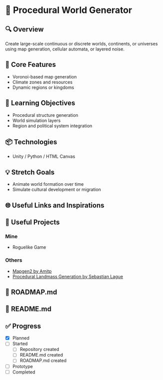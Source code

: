 # 🧪 Procedural World Generator

## 🔍 Overview
Create large-scale continuous or discrete worlds, continents, or universes using map generation, cellular automata, or layered noise.

## 🔧 Core Features
- Voronoi-based map generation
- Climate zones and resources
- Dynamic regions or kingdoms

## 🧠 Learning Objectives
- Procedural structure generation
- World simulation layers
- Region and political system integration

## 📦 Technologies
- Unity / Python / HTML Canvas

## 💡 Stretch Goals
- Animate world formation over time
- Simulate cultural development or migration

## 🌐 Useful Links and Inspirations

## 🧩 Useful Projects
### Mine
- Roguelike Game

### Others
- [Mapgen2 by Amitp](https://github.com/amitp/mapgen2)
- [Procedural Landmass Generation by Sebastian Lague](https://github.com/SebLague/Procedural-Landmass-Generation)

## 📄 ROADMAP.md

## 📘 README.md

## ✅ Progress
- [x] Planned
- [ ] Started
  - [ ] Repository created
  - [ ] README.md created
  - [ ] ROADMAP.md created
- [ ] Prototype
- [ ] Completed

